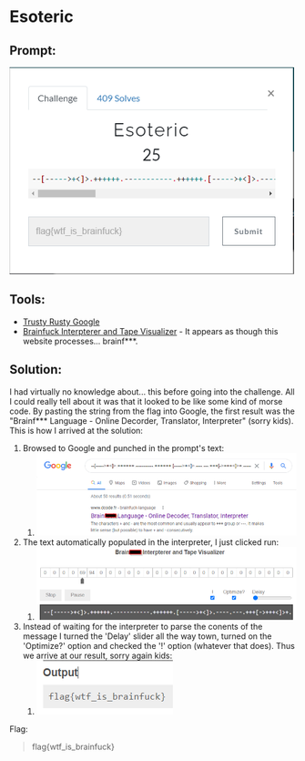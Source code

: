 # Esoteric
## Prompt:
![Esoteric](/images/esoteric_prompt.png)

## Tools:
- [Trusty Rusty Google](https://www.google.com)
- [Brainfuck Interpterer and Tape Visualizer](https://fatiherikli.github.io/brainfuck-visualizer/#LS1bLS0tLS0+KzxdPi4rKysrKysuLS0tLS0tLS0tLS0uKysrKysrLlstLS0tLT4rPF0+Li0tLS0uLS0tLisrK1stPisrKzxdPisuLS0tLS0tLS4rKysrKysrKysrLisrKysrKysrKysuKytbLT4rKys8XT4uKysrLlstLS0+KzxdPi0tLS0uKysrWy0+KysrPF0+KysuKysrKysrKysuKysrKysuLS0tLS0tLS0uLVstLS0+KzxdPi0tLitbLT4rKys8XT4rLisrKysrKysrLj4tLVstLT4rKys8XT4uCg==) - It appears as though this website processes... brainf***. 

## Solution:
I had virtually no knowledge about... this before going into the challenge. All I could really tell about it was that it looked to be like some kind of morse code. By pasting the string from the flag into Google, the first result was the "Brainf*** Language - Online Decorder, Translator, Interpreter" (sorry kids). This is how I arrived at the solution:

1. Browsed to Google and punched in the prompt's text:
    1. ![Esoteric1](/images/esoteric_1.png)
1. The text automatically populated in the interpreter, I just clicked run:
    1. ![Esoteric2](/images/esoteric_2.png)
1. Instead of waiting for the interpreter to parse the conents of the message I turned the 'Delay' slider all the way town, turned on the 'Optimize?' option and checked the '!' option (whatever that does). Thus we arrive at our result, sorry again kids:
    1. ![Esoteric3](/images/esoteric_3.png)

Flag:
> flag{wtf_is_brainfuck}